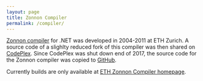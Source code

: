 ```yaml
---
layout: page
title: Zonnon Compiler
permalink: /compiler/
---
```


[Zonnon compiler] for .NET was developed in 2004-2011 at ETH Zurich. A source code of a slighlty reduced fork of this compiler was then shared on [CodePlex]. Since CodePlex was shut down end of 2017, the source code for the Zonnon compiler was copied to [GitHub].

Currently builds are only available at [ETH Zonnon Compiler homepage](http://zonnon.ethz.ch/compiler/download.html).

[Zonnon compiler]: http://zonnon.ethz.ch
[CodePlex]:  https://zonnon.codeplex.com
[GitHub]:  https://github.com/zonnonproject/
